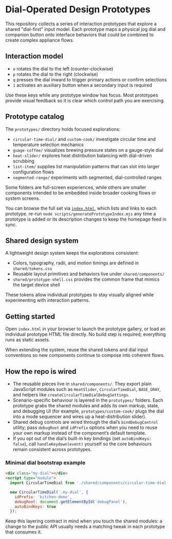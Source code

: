 # Dial-Operated Design Prototypes

This repository collects a series of interaction prototypes that explore a shared "dial-first" input model. Each prototype maps a physical jog dial and companion button onto interface behaviors that could be combined to create complex appliance flows.

## Interaction model
- `o` rotates the dial to the left (counter-clockwise)
- `p` rotates the dial to the right (clockwise)
- `q` presses the dial inward to trigger primary actions or confirm selections
- `1` activates an auxiliary button when a secondary input is required

Use these keys while any prototype window has focus. Most prototypes provide visual feedback so it is clear which control path you are exercising.

## Prototype catalog
The `prototypes/` directory holds focused explorations:
- `circular-time-dial/` and `custom-cook/` investigate circular time and temperature selection mechanics
- `guage-coffee/` visualizes brewing pressure states on a gauge-style dial
- `heat-slider/` explores heat distribution balancing with dial-driven scrubbing
- `list-item/` supplies list manipulation patterns that can slot into larger configuration flows
- `segmented-range/` experiments with segmented, dial-controlled ranges

Some folders are full-screen experiences, while others are smaller components intended to be embedded inside broader cooking flows or system screens.

You can browse the full set via [`index.html`](./index.html), which lists and links to each prototype.
re-run `node scripts/generatePrototypeIndex.mjs` any time a prototype is added or its description changes to keep the homepage feed in sync.

## Shared design system
A lightweight design system keeps the explorations consistent:
- Colors, typography, radii, and motion timings are defined in `shared/tokens.css`
- Reusable layout primitives and behaviors live under `shared/components/`
- `shared/prototype-shell.css` provides the common frame that mimics the target device shell

These tokens allow individual prototypes to stay visually aligned while experimenting with interaction patterns.

## Getting started
Open `index.html` in your browser to launch the prototype gallery, or load an individual prototype HTML file directly. No build step is required; everything runs as static assets.

When extending the system, reuse the shared tokens and dial input conventions so new components continue to compose into coherent flows.

## How the repo is wired
- The reusable pieces live in `shared/components/`. They export plain JavaScript modules such as `HeatSlider`, `CircularTimeDial`, `BASE_GRAY`, and helpers like `createCircularTimeDialDebugSettings`.
- Scenario-specific behaviour is layered in the `prototypes/` folders. Each prototype grabs the shared modules and adds its own markup, state, and debugging UI (for example, `prototypes/custom-cook/` plugs the dial into a mode sequencer and wires up a heat-distribution slider).
- Shared debug controls are wired through the dial’s `bindDebugControl` utility; pass `debugRoot` and `idPrefix` options when you need to reuse your own markup instead of the component’s default template.
- If you opt out of the dial’s built-in key bindings (set `autoBindKeys: false`), call `handleKeydown(event)` yourself so the core behaviours remain consistent across prototypes.

### Minimal dial bootstrap example
```html
<div class="my-dial"></div>
<script type="module">
  import CircularTimeDial from './shared/components/circular-time-dial.js';

  new CircularTimeDial('.my-dial', {
    idPrefix: 'kitchen-demo',
    debugRoot: document.getElementById('debugPanel'),
    autoBindKeys: true
  });
```

Keep this layering contract in mind when you touch the shared modules: a change to the public API usually needs a matching tweak in each prototype that consumes it.
